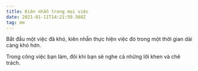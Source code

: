 ```yaml
---
title: Kiên nhẫn trong mọi việc
date: 2021-01-11T14:21:59.568Z
tag: me
---
```

Bắt đầu một việc đã khó, kiên nhẫn thực hiện việc đó trong một thời gian dài càng khó hơn.

Trong công việc bạn làm, đôi khi bạn sẽ nghe cả những lời khen và chê trách.